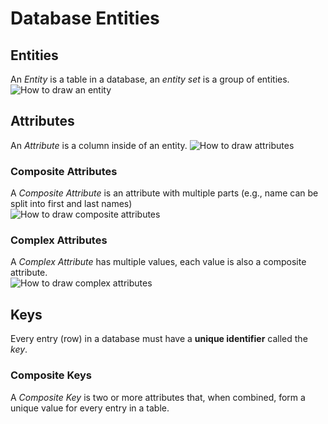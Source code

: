 # Database Entities 

## Entities
An *Entity* is a table in a database, an *entity set* is a group of entities.      
![How to draw an entity](images/entity.png)   


## Attributes 
An *Attribute* is a column inside of an entity. 
![How to draw attributes](images/attributes.png)


### Composite Attributes 
A *Composite Attribute* is an attribute with multiple parts (e.g., name can be split into first and last names)    
![How to draw composite attributes](images/compositeattributes.png)   

### Complex Attributes 
A *Complex Attribute* has multiple values, each value is also a composite attribute.     
![How to draw complex attributes](images/complexattributes.png)      


## Keys 
Every entry (row) in a database must have a **unique identifier** called the *key*.    

### Composite Keys
A *Composite Key* is two or more attributes that, when combined, form a unique value for every entry in a table. 
